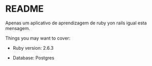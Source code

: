 # README

Apenas um aplicativo de aprendizagem de ruby yon rails igual esta mensagem.

Things you may want to cover:

* Ruby version: 2.6.3

* Database: Postgres
